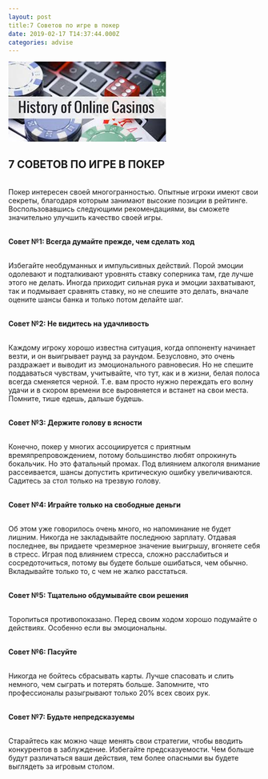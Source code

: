 ```yaml
---
layout: post
title:7 Советов по игре в покер
date: 2019-02-17 T14:37:44.000Z
categories: advise
---
```


<img src="/images/fulls/ocasino.jpg" class="fit image"> 

## 7 СОВЕТОВ ПО ИГРЕ В ПОКЕР

<br>Покер интересен своей многогранностью. Опытные игроки имеют свои секреты, благодаря которым занимают высокие позиции в рейтинге. Воспользовавшись следующими рекомендациями, вы сможете значительно улучшить качество своей игры.

<br><strong>Совет №1: Всегда думайте прежде, чем сделать ход</strong>

<br>Избегайте необдуманных и импульсивных действий. Порой эмоции одолевают и подталкивают уровнять ставку соперника там, где лучше этого не делать. Иногда приходит сильная рука и эмоции захватывают, так и подмывает сравнять ставку, но не спешите это делать, вначале оцените шансы банка и только потом делайте шаг.

<br><strong>Совет №2: Не видитесь на удачливость</strong>

<br>Каждому игроку хорошо известна ситуация, когда оппоненту начинает везти, и он выигрывает раунд за раундом. Безусловно, это очень раздражает и выводит из эмоционального равновесия. Но не спешите поддаваться чувствам, учитывайте, что тут, как и в жизни, белая полоса всегда сменяется черной. Т.е. вам просто нужно переждать его волну удачи и в скором времени все выровняется и встанет на свои места. Помните, тише едешь, дальше будешь.

<br><strong>Совет №3: Держите голову в ясности</strong>

<br>Конечно, покер у многих ассоциируется с приятным времяпрепровождением, потому большинство любят опрокинуть бокальчик. Но это фатальный промах. Под влиянием алкоголя внимание рассеивается, шансы допустить критическую ошибку увеличиваются. Садитесь за стол только на трезвую голову.

<br><strong>Совет №4: Играйте только на свободные деньги</strong>

<br>Об этом уже говорилось очень много, но напоминание не будет лишним. Никогда не закладывайте последнюю зарплату. Отдавая последнее, вы придаете чрезмерное значение выигрышу, вгоняете себя в стресс. Играя под влиянием стресса, сложно расслабиться и сосредоточиться, потому вы будете больше ошибаться, чем обычно. Вкладывайте только то, с чем не жалко расстаться.

<br><strong>Совет №5: Тщательно обдумывайте свои решения</strong>

<br>Торопиться противопоказано. Перед своим ходом хорошо подумайте о действиях. Особенно если вы эмоциональны.

<br><strong>Совет №6: Пасуйте</strong>

<br>Никогда не бойтесь сбрасывать карты. Лучше спасовать и слить немного, чем сыграть и потерять больше. Запомните, что профессионалы разыгрывают только 20% всех своих рук.

<br><strong>Совет №7: Будьте непредсказуемы</strong>

<br>Старайтесь как можно чаще менять свои стратегии, чтобы вводить конкурентов в заблуждение. Избегайте предсказуемости. Чем больше будут различаться ваши действия, тем более опасными вы будете выглядеть за игровым столом. 
